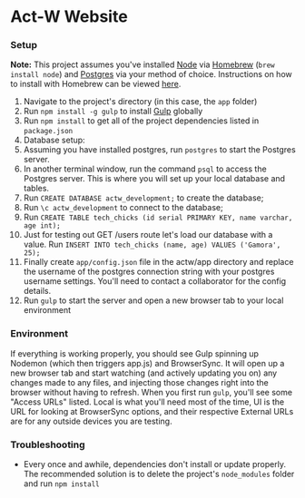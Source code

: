 # Act-W Website

### Setup
**Note:** This project assumes you've installed [Node](https://nodejs.org/en/) via [Homebrew](http://brew.sh/) (`brew install node`) and [Postgres](http://www.postgresql.org/) via your method of choice. Instructions on how to install with Homebrew can be viewed [here](https://www.learnhowtoprogram.com/lessons/installing-postgres).

1. Navigate to the project's directory (in this case, the `app` folder)
2. Run `npm install -g gulp` to install [Gulp](http://gulpjs.com/) globally
3. Run `npm install` to get all of the project dependencies listed in `package.json`
4. Database setup:
  1. Assuming you have installed postgres, run `postgres` to start the Postgres server.
  2. In another terminal window, run the command `psql` to access the Postgres server. This is where you will set up your local database and tables.
  3. Run `CREATE DATABASE actw_development;` to create the database;
  4. Run `\c actw_development` to connect to the database;
  5. Run `CREATE TABLE tech_chicks (id serial PRIMARY KEY, name varchar, age int);`
  6. Just for testing out GET /users route let's load our database with a value. Run `INSERT INTO tech_chicks (name, age) VALUES ('Gamora', 25);`
  7. Finally create `app/config.json` file in the actw/app directory and replace the username of the postgres connection string with your postgres username settings. You'll need to contact a collaborator for the config details.
4. Run `gulp` to start the server and open a new browser tab to your local environment

### Environment
If everything is working properly, you should see Gulp spinning up Nodemon (which then triggers app.js) and BrowserSync. It will open up a new browser tab and start watching (and actively updating you on) any changes made to any files, and injecting those changes right into the browser without having to refresh. When you first run `gulp`, you'll see some "Access URLs" listed. Local is what you'll need most of the time, UI is the URL for looking at BrowserSync options, and their respective External URLs are for any outside devices you are testing.

### Troubleshooting
- Every once and awhile, dependencies don't install or update properly. The recommended solution is to delete the project's `node_modules` folder and run `npm install`

